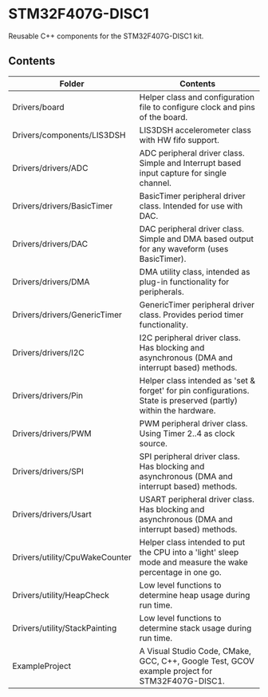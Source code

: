# STM32F407G-DISC1
Reusable C++ components for the STM32F407G-DISC1 kit.

## Contents

| Folder | Contents |
| ------ | -------- |
| Drivers/board | Helper class and configuration file to configure clock and pins of the board. |
| Drivers/components/LIS3DSH | LIS3DSH accelerometer class with HW fifo support. |
| Drivers/drivers/ADC | ADC peripheral driver class. Simple and Interrupt based input capture for single channel. |
| Drivers/drivers/BasicTimer | BasicTimer peripheral driver class. Intended for use with DAC. |
| Drivers/drivers/DAC | DAC peripheral driver class. Simple and DMA based output for any waveform (uses BasicTimer). |
| Drivers/drivers/DMA | DMA utility class, intended as plug-in functionality for peripherals. |
| Drivers/drivers/GenericTimer | GenericTimer peripheral driver class. Provides period timer functionality. |
| Drivers/drivers/I2C | I2C peripheral driver class. Has blocking and asynchronous (DMA and interrupt based) methods. |
| Drivers/drivers/Pin | Helper class intended as 'set & forget' for pin  configurations. State is preserved (partly) within the hardware. |
| Drivers/drivers/PWM | PWM peripheral driver class. Using Timer 2..4 as clock source. |
| Drivers/drivers/SPI | SPI peripheral driver class. Has blocking and asynchronous (DMA and interrupt based) methods. |
| Drivers/drivers/Usart | USART peripheral driver class. Has blocking and asynchronous (DMA and interrupt based) methods. |
| Drivers/utility/CpuWakeCounter | Helper class intended to put the CPU into a 'light' sleep mode and measure the wake percentage in one go. |
| Drivers/utility/HeapCheck | Low level functions to determine heap usage during run time. |
| Drivers/utility/StackPainting | Low level functions to determine stack usage during run time. |
| ExampleProject | A Visual Studio Code, CMake, GCC, C++, Google Test, GCOV example project for STM32F407G-DISC1. |
